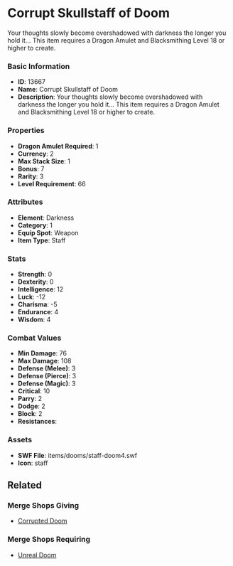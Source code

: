 # Corrupt Skullstaff of Doom

Your thoughts slowly become overshadowed with darkness the longer you hold it... This item requires a Dragon Amulet and Blacksmithing Level 18 or higher to create. 

### Basic Information

- **ID**: 13667
- **Name**: Corrupt Skullstaff of Doom
- **Description**: Your thoughts slowly become overshadowed with darkness the longer you hold it... This item requires a Dragon Amulet and Blacksmithing Level 18 or higher to create. 

### Properties

- **Dragon Amulet Required**: 1
- **Currency**: 2
- **Max Stack Size**: 1
- **Bonus**: 7
- **Rarity**: 3
- **Level Requirement**: 66

### Attributes

- **Element**: Darkness
- **Category**: 1
- **Equip Spot**: Weapon
- **Item Type**: Staff

### Stats

- **Strength**: 0
- **Dexterity**: 0
- **Intelligence**: 12
- **Luck**: -12
- **Charisma**: -5
- **Endurance**: 4
- **Wisdom**: 4

### Combat Values

- **Min Damage**: 76
- **Max Damage**: 108
- **Defense (Melee)**: 3
- **Defense (Pierce)**: 3
- **Defense (Magic)**: 3
- **Critical**: 10
- **Parry**: 2
- **Dodge**: 2
- **Block**: 2
- **Resistances**: 

### Assets

- **SWF File**: items/dooms/staff-doom4.swf
- **Icon**: staff

## Related

### Merge Shops Giving

- [Corrupted Doom](../merge-shops/236-corrupted-doom.md)

### Merge Shops Requiring

- [Unreal Doom](../merge-shops/350-unreal-doom.md)

